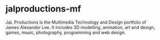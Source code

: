 jalproductions-mf
=================

JaL Productions is the Multimedia Technology and Design portfolio of James Alexander Lee. It includes 3D modelling, animation, art and design, games, music, photography, programming and web design.